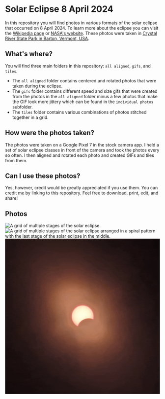 # Solar Eclipse 8 April 2024
In this repository you will find photos in various formats of the solar eclipse that occurred on 8 April 2024. To learn more about the eclipse you can visit the [Wikipedia page](https://en.wikipedia.org/wiki/Solar_eclipse_of_April_8,_2024) or [NASA's website](https://science.nasa.gov/eclipses/future-eclipses/eclipse-2024/). These photos were taken in [Crystal River State Park in Barton, Vermont, USA](https://maps.app.goo.gl/gpSc7hgjMa1ecM2Y6).

## What's where?
You will find three main folders in this repository: `all aligned`, `gifs`, and `tiles`. 

- The `all aligned` folder contains centered and rotated photos that were taken during the eclipse. 
- The `gifs` folder contains different speed and size gifs that were created from the photos in the `all aligned` folder minus a few photos that make the GIF look more jittery which can be found in the `individual photos` subfolder.
- The `tiles` folder contains various combinations of photos stitched together in a grid.

## How were the photos taken?
The photos were taken on a Google Pixel 7 in the stock camera app. I held a set of solar eclipse classes in front of the camera and took the photos every so often. I then aligned and rotated each photo and created GIFs and tiles from them.

## Can I use these photos?
Yes, however, credit would be greatly appreciated if you use them. You can credit me by linking to this repository. Feel free to download, print, edit, and share!

## Photos
![A grid of multiple stages of the solar eclipse.](tiles/tiles.png)
![A grid of multiple stages of the solar eclipse arranged in a spiral pattern with the last stage of the solar eclipse in the middle.](tiles/tiles-spiral.png)
![GIF of the solar eclipse.](gifs/10ms-optimized.gif)